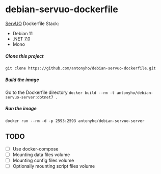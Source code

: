 # debian-servuo-dockerfile
[ServUO](http://servuo.com/) Dockerfile
Stack:
- Debian 11
- .NET 7.0
- Mono

##### Clone this project
`git clone https://github.com/antonyho/debian-servuo-dockerfile.git`

##### Build the image
Go to the Dockerfile directory
`docker build --rm -t antonyho/debian-servuo-server:dotnet7 .`

##### Run the image
`docker run --rm -d -p 2593:2593 antonyho/debian-servuo-server`


## TODO
- [ ] Use docker-compose
- [ ] Mounting data files volume
- [ ] Mounting config files volume
- [ ] Optionally mounting script files volume
